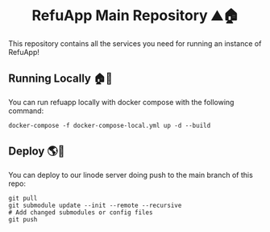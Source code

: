 <h1 align="center">RefuApp Main Repository ⛰️🏠</h1>

This repository contains all the services you need for running an instance of RefuApp!

## Running Locally 🏠🚀
You can run refuapp locally with docker compose with the following command:

```shell
docker-compose -f docker-compose-local.yml up -d --build
```

## Deploy 🌎💫
You can deploy to our linode server doing push to the main branch of this repo:
```shell
git pull
git submodule update --init --remote --recursive
# Add changed submodules or config files
git push
```
